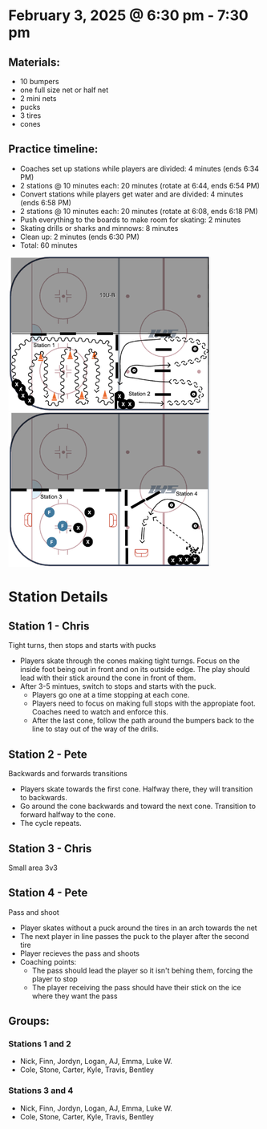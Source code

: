# February 3, 2025 @ 6:30 pm - 7:30 pm

## Materials:
- 10 bumpers
- one full size net or half net
- 2 mini nets
- pucks
- 3 tires
- cones

## Practice timeline:
- Coaches set up stations while players are divided: 4 minutes (ends 6:34 PM)
- 2 stations @ 10 minutes each: 20 minutes (rotate at 6:44, ends 6:54 PM)
- Convert stations while players get water and are divided: 4 minutes (ends 6:58 PM)
- 2 stations @ 10 minutes each: 20 minutes (rotate at 6:08, ends 6:18 PM)
- Push everything to the boards to make room for skating: 2 minutes
- Skating drills or sharks and minnows: 8 minutes
- Clean up: 2 minutes (ends 6:30 PM)
- Total: 60 minutes

<img src="https://github.com/salter14/hockey/blob/main/drill_diagrams/Practice_layout_20250203_pt1.png" alt="alt" width="400px"> <img src="https://github.com/salter14/hockey/blob/main/drill_diagrams/Practice_layout_20250203_pt2.png" alt="alt" width="400px">

# Station Details

## Station 1 - Chris
Tight turns, then stops and starts with pucks
- Players skate through the cones making tight turngs. Focus on the inside foot being out in front and on its outside edge. The play should lead with their stick around the cone in front of them.
- After 3-5 mintues, switch to stops and starts with the puck.
  - Players go one at a time stopping at each cone.
  - Players need to focus on making full stops with the appropiate foot. Coaches need to watch and enforce this.
  - After the last cone, follow the path around the bumpers back to the line to stay out of the way of the drills.

## Station 2 - Pete
Backwards and forwards transitions
- Players skate towards the first cone. Halfway there, they will transition to backwards.
- Go around the cone backwards and toward the next cone. Transition to forward halfway to the cone.
- The cycle repeats.

## Station 3 - Chris
Small area 3v3

## Station 4 - Pete
Pass and shoot
- Player skates without a puck around the tires in an arch towards the net
- The next player in line passes the puck to the player after the second tire
- Player recieves the pass and shoots
- Coaching points:
  - The pass should lead the player so it isn't behing them, forcing the player to stop
  - The player receiving the pass should have their stick on the ice where they want the pass


## Groups:
### Stations 1 and 2
- Nick, Finn, Jordyn, Logan, AJ, Emma, Luke W.
- Cole, Stone, Carter, Kyle, Travis, Bentley

### Stations 3 and 4
- Nick, Finn, Jordyn, Logan, AJ, Emma, Luke W.
- Cole, Stone, Carter, Kyle, Travis, Bentley

